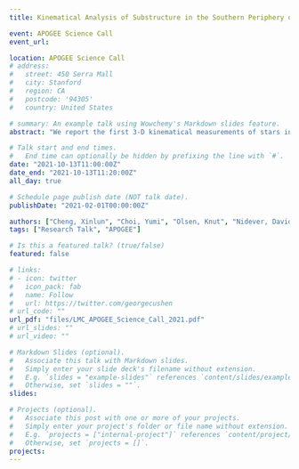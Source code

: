 ```yaml
---
title: Kinematical Analysis of Substructure in the Southern Periphery of the Large Magellanic Cloud

event: APOGEE Science Call
event_url: 

location: APOGEE Science Call
# address:
#   street: 450 Serra Mall
#   city: Stanford
#   region: CA
#   postcode: '94305'
#   country: United States

# summary: An example talk using Wowchemy's Markdown slides feature.
abstract: "We report the first 3-D kinematical measurements of stars in the direction of several recently discovered substructures in the southern periphery of the Large Magellanic Cloud (LMC) using a combination of Gaia proper motions and radial velocities from the APOGEE-2 survey.  More specifically, we explore stars that lie in assorted APOGEE-2 pointings in a region of the LMC periphery where various diffuse or stream-like overdensities of stars have previously been identified in maps of stars from Gaia and DECam; some of the APOGEE-2 pointings were deliberately selected to overlap these overdensities. By means of a comparison to a model of the LMC disk rotation, we find that a sizeable fraction of the APOGEE-2 stars have extreme space velocities that are distinct from, and clearly not a simple extension of, the LMC disk. Using N-body hydrodynamical simulations of the past dynamical evolution and interaction of the LMC and Small Magellanic Cloud (SMC), we explore whether the extreme velocity stars may be accounted for as LMC and/or SMC tidal debris created in the course of that interaction. We conclude that the combination of LMC and SMC debris produced from their mutual interaction is a promising explanation for the extreme velocity stars observed, although we cannot rule out other possible origins, and that these new data should be used to constrain future simulations of the LMC-SMC interaction. We also conclude that many of the stars in the southern periphery of the LMC lie out of the LMC plane by several kpc. Given that the chemistry of these stars suggest they are likely of Magellanic origin, our results suggest that a wider exploration of the past interaction history of the Magellanic Clouds is needed."

# Talk start and end times.
#   End time can optionally be hidden by prefixing the line with `#`.
date: "2021-10-13T11:00:00Z"
date_end: "2021-10-13T11:20:00Z"
all_day: true

# Schedule page publish date (NOT talk date).
publishDate: "2021-02-01T00:00:00Z"

authors: ["Cheng, Xinlun", "Choi, Yumi", "Olsen, Knut", "Nidever, David L.", "Majewski, Steven R.", "Monachesi, Antonela", "Besla, Gurtina", "APOGEE Team"]
tags: ["Research Talk", "APOGEE"]

# Is this a featured talk? (true/false)
featured: false

# links:
# - icon: twitter
#   icon_pack: fab
#   name: Follow
#   url: https://twitter.com/georgecushen
# url_code: ""
url_pdf: "files/LMC_APOGEE_Science_Call_2021.pdf"
# url_slides: ""
# url_video: ""

# Markdown Slides (optional).
#   Associate this talk with Markdown slides.
#   Simply enter your slide deck's filename without extension.
#   E.g. `slides = "example-slides"` references `content/slides/example-slides.md`.
#   Otherwise, set `slides = ""`.
slides:

# Projects (optional).
#   Associate this post with one or more of your projects.
#   Simply enter your project's folder or file name without extension.
#   E.g. `projects = ["internal-project"]` references `content/project/deep-learning/index.md`.
#   Otherwise, set `projects = []`.
projects:
---
```


